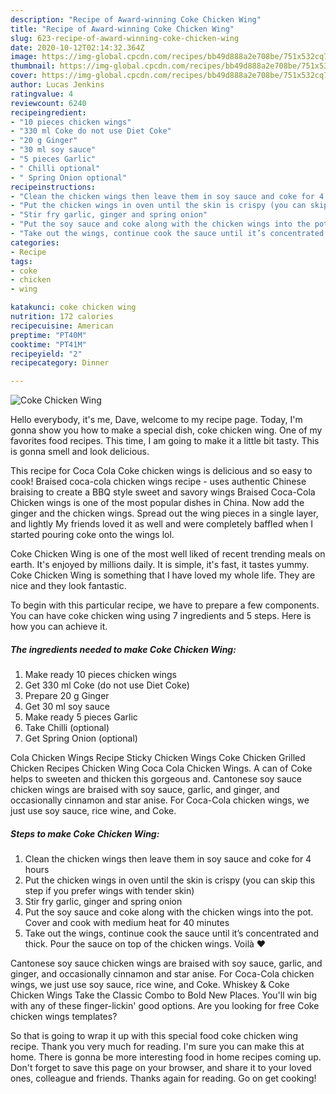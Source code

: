 ```yaml
---
description: "Recipe of Award-winning Coke Chicken Wing"
title: "Recipe of Award-winning Coke Chicken Wing"
slug: 623-recipe-of-award-winning-coke-chicken-wing
date: 2020-10-12T02:14:32.364Z
image: https://img-global.cpcdn.com/recipes/bb49d888a2e708be/751x532cq70/coke-chicken-wing-recipe-main-photo.jpg
thumbnail: https://img-global.cpcdn.com/recipes/bb49d888a2e708be/751x532cq70/coke-chicken-wing-recipe-main-photo.jpg
cover: https://img-global.cpcdn.com/recipes/bb49d888a2e708be/751x532cq70/coke-chicken-wing-recipe-main-photo.jpg
author: Lucas Jenkins
ratingvalue: 4
reviewcount: 6240
recipeingredient:
- "10 pieces chicken wings"
- "330 ml Coke do not use Diet Coke"
- "20 g Ginger"
- "30 ml soy sauce"
- "5 pieces Garlic"
- " Chilli optional"
- " Spring Onion optional"
recipeinstructions:
- "Clean the chicken wings then leave them in soy sauce and coke for 4 hours"
- "Put the chicken wings in oven until the skin is crispy (you can skip this step if you prefer wings with tender skin)"
- "Stir fry garlic, ginger and spring onion"
- "Put the soy sauce and coke along with the chicken wings into the pot. Cover and cook with medium heat for 40 minutes"
- "Take out the wings, continue cook the sauce until it’s concentrated and thick. Pour the sauce on top of the chicken wings. Voilà ❤️"
categories:
- Recipe
tags:
- coke
- chicken
- wing

katakunci: coke chicken wing 
nutrition: 172 calories
recipecuisine: American
preptime: "PT40M"
cooktime: "PT41M"
recipeyield: "2"
recipecategory: Dinner

---
```



![Coke Chicken Wing](https://img-global.cpcdn.com/recipes/bb49d888a2e708be/751x532cq70/coke-chicken-wing-recipe-main-photo.jpg)

Hello everybody, it's me, Dave, welcome to my recipe page. Today, I'm gonna show you how to make a special dish, coke chicken wing. One of my favorites food recipes. This time, I am going to make it a little bit tasty. This is gonna smell and look delicious.

This recipe for Coca Cola Coke chicken wings is delicious and so easy to cook! Braised coca-cola chicken wings recipe - uses authentic Chinese braising to create a BBQ style sweet and savory wings Braised Coca-Cola Chicken wings is one of the most popular dishes in China. Now add the ginger and the chicken wings. Spread out the wing pieces in a single layer, and lightly My friends loved it as well and were completely baffled when I started pouring coke onto the wings lol.

Coke Chicken Wing is one of the most well liked of recent trending meals on earth. It's enjoyed by millions daily. It is simple, it's fast, it tastes yummy. Coke Chicken Wing is something that I have loved my whole life. They are nice and they look fantastic.


To begin with this particular recipe, we have to prepare a few components. You can have coke chicken wing using 7 ingredients and 5 steps. Here is how you can achieve it.

<!--inarticleads1-->

##### The ingredients needed to make Coke Chicken Wing:

1. Make ready 10 pieces chicken wings
1. Get 330 ml Coke (do not use Diet Coke)
1. Prepare 20 g Ginger
1. Get 30 ml soy sauce
1. Make ready 5 pieces Garlic
1. Take  Chilli (optional)
1. Get  Spring Onion (optional)


Cola Chicken Wings Recipe Sticky Chicken Wings Coke Chicken Grilled Chicken Recipes Chicken Wing Coca Cola Chicken Wings. A can of Coke helps to sweeten and thicken this gorgeous and. Cantonese soy sauce chicken wings are braised with soy sauce, garlic, and ginger, and occasionally cinnamon and star anise. For Coca-Cola chicken wings, we just use soy sauce, rice wine, and Coke. 

<!--inarticleads2-->

##### Steps to make Coke Chicken Wing:

1. Clean the chicken wings then leave them in soy sauce and coke for 4 hours
1. Put the chicken wings in oven until the skin is crispy (you can skip this step if you prefer wings with tender skin)
1. Stir fry garlic, ginger and spring onion
1. Put the soy sauce and coke along with the chicken wings into the pot. Cover and cook with medium heat for 40 minutes
1. Take out the wings, continue cook the sauce until it’s concentrated and thick. Pour the sauce on top of the chicken wings. Voilà ❤️


Cantonese soy sauce chicken wings are braised with soy sauce, garlic, and ginger, and occasionally cinnamon and star anise. For Coca-Cola chicken wings, we just use soy sauce, rice wine, and Coke. Whiskey &amp; Coke Chicken Wings Take the Classic Combo to Bold New Places. You&#39;ll win big with any of these finger-lickin&#39; good options. Are you looking for free Coke chicken wings templates? 

So that is going to wrap it up with this special food coke chicken wing recipe. Thank you very much for reading. I'm sure you can make this at home. There is gonna be more interesting food in home recipes coming up. Don't forget to save this page on your browser, and share it to your loved ones, colleague and friends. Thanks again for reading. Go on get cooking!
